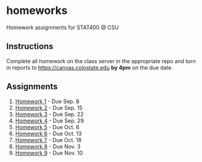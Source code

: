 # homeworks

Homework assignments for STAT400 @ CSU

## Instructions

Complete all homework on the class server in the appropriate repo and turn in reports to https://canvas.colostate.edu **by 4pm** on the due date.

## Assignments

1. [Homework 1](https://github.com/stat400-csu/hw-1/) - Due Sep. 8
1. [Homework 2](https://github.com/stat400-csu/hw-2/) - Due Sep. 15
1. [Homework 3](https://github.com/stat400-csu/hw-3/) - Due Sep. 22
1. [Homework 4](https://github.com/stat400-csu/hw-4/) - Due Sep. 29
1. [Homework 5](https://github.com/stat400-csu/hw-5/) - Due Oct. 6 
1. [Homework 6](https://github.com/stat400-csu/hw-6/) - Due Oct. 13
1. [Homework 7](https://github.com/stat400-csu/hw-7/) - Due Oct. 18
1. [Homework 8](https://github.com/stat400-csu/hw-8/) - Due Nov. 3
1. [Homework 9](https://github.com/stat400-csu/hw-9/) - Due Nov. 10
<!--
1. [Homework 10](https://github.com/stat400-csu/hw-10/) - Due Nov. 17
1. [Homework 11](https://github.com/stat400-csu/hw-11/) - Due Dec. 1
-->
